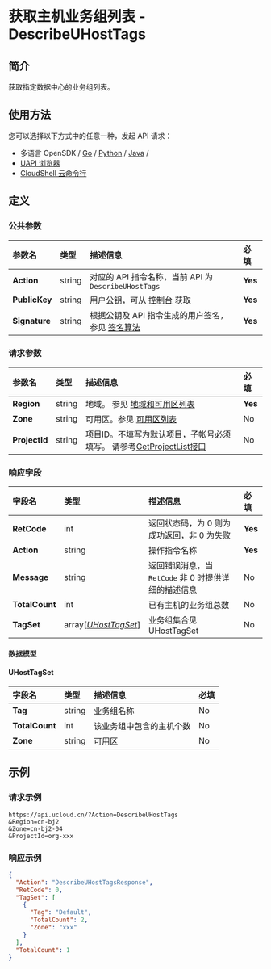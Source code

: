 # 获取主机业务组列表 - DescribeUHostTags

## 简介

获取指定数据中心的业务组列表。






## 使用方法

您可以选择以下方式中的任意一种，发起 API 请求：
- 多语言 OpenSDK / [Go](https://github.com/ucloud/ucloud-sdk-go) / [Python](https://github.com/ucloud/ucloud-sdk-python3) / [Java](https://github.com/ucloud/ucloud-sdk-java) /
- [UAPI 浏览器](https://console.ucloud.cn/uapi/detail?id=DescribeUHostTags)
- [CloudShell 云命令行](https://shell.ucloud.cn/)


## 定义

### 公共参数

| 参数名 | 类型 | 描述信息 | 必填 |
|:---|:---|:---|:---|
| **Action**     | string  | 对应的 API 指令名称，当前 API 为 `DescribeUHostTags`                        | **Yes** |
| **PublicKey**  | string  | 用户公钥，可从 [控制台](https://console.ucloud.cn/uapi/apikey) 获取                                             | **Yes** |
| **Signature**  | string  | 根据公钥及 API 指令生成的用户签名，参见 [签名算法](api/summary/signature.md)  | **Yes** |

### 请求参数

| 参数名 | 类型 | 描述信息 | 必填 |
|:---|:---|:---|:---|
| **Region** | string | 地域。 参见 [地域和可用区列表](https://docs.ucloud.cn/api/summary/regionlist) |**Yes**|
| **Zone** | string | 可用区。参见 [可用区列表](https://docs.ucloud.cn/api/summary/regionlist) |No|
| **ProjectId** | string | 项目ID。不填写为默认项目，子帐号必须填写。 请参考[GetProjectList接口](https://docs.ucloud.cn/api/summary/get_project_list) |No|

### 响应字段

| 字段名 | 类型 | 描述信息 | 必填 |
|:---|:---|:---|:---|
| **RetCode** | int | 返回状态码，为 0 则为成功返回，非 0 为失败 |**Yes**|
| **Action** | string | 操作指令名称 |**Yes**|
| **Message** | string | 返回错误消息，当 `RetCode` 非 0 时提供详细的描述信息 |No|
| **TotalCount** | int | 已有主机的业务组总数 |No|
| **TagSet** | array[[*UHostTagSet*](#UHostTagSet)] | 业务组集合见 UHostTagSet |No|

#### 数据模型


#### UHostTagSet

| 字段名 | 类型 | 描述信息 | 必填 |
|:---|:---|:---|:---|
| **Tag** | string | 业务组名称 |No|
| **TotalCount** | int | 该业务组中包含的主机个数 |No|
| **Zone** | string | 可用区 |No|

## 示例

### 请求示例
    
```
https://api.ucloud.cn/?Action=DescribeUHostTags
&Region=cn-bj2
&Zone=cn-bj2-04
&ProjectId=org-xxx
```

### 响应示例
    
```json
{
  "Action": "DescribeUHostTagsResponse",
  "RetCode": 0,
  "TagSet": [
    {
      "Tag": "Default",
      "TotalCount": 2,
      "Zone": "xxx"
    }
  ],
  "TotalCount": 1
}
```





